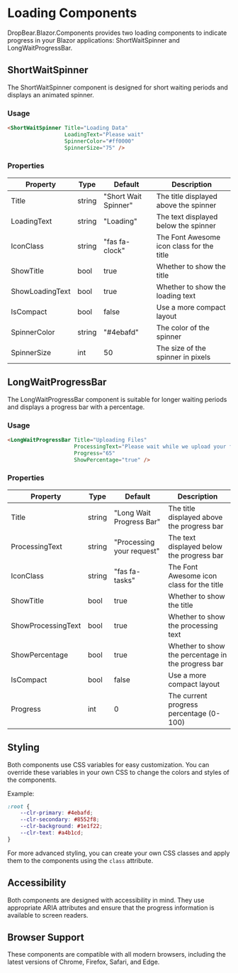 ﻿# Loading Components

DropBear.Blazor.Components provides two loading components to indicate progress in your Blazor applications: ShortWaitSpinner and LongWaitProgressBar.

## ShortWaitSpinner

The ShortWaitSpinner component is designed for short waiting periods and displays an animated spinner.

### Usage

```html
<ShortWaitSpinner Title="Loading Data" 
                  LoadingText="Please wait" 
                  SpinnerColor="#ff0000" 
                  SpinnerSize="75" />
```

### Properties

| Property | Type | Default | Description |
|----------|------|---------|-------------|
| Title | string | "Short Wait Spinner" | The title displayed above the spinner |
| LoadingText | string | "Loading" | The text displayed below the spinner |
| IconClass | string | "fas fa-clock" | The Font Awesome icon class for the title |
| ShowTitle | bool | true | Whether to show the title |
| ShowLoadingText | bool | true | Whether to show the loading text |
| IsCompact | bool | false | Use a more compact layout |
| SpinnerColor | string | "#4ebafd" | The color of the spinner |
| SpinnerSize | int | 50 | The size of the spinner in pixels |

## LongWaitProgressBar

The LongWaitProgressBar component is suitable for longer waiting periods and displays a progress bar with a percentage.

### Usage

```html
<LongWaitProgressBar Title="Uploading Files" 
                     ProcessingText="Please wait while we upload your files" 
                     Progress="65" 
                     ShowPercentage="true" />
```

### Properties

| Property | Type | Default | Description |
|----------|------|---------|-------------|
| Title | string | "Long Wait Progress Bar" | The title displayed above the progress bar |
| ProcessingText | string | "Processing your request" | The text displayed below the progress bar |
| IconClass | string | "fas fa-tasks" | The Font Awesome icon class for the title |
| ShowTitle | bool | true | Whether to show the title |
| ShowProcessingText | bool | true | Whether to show the processing text |
| ShowPercentage | bool | true | Whether to show the percentage in the progress bar |
| IsCompact | bool | false | Use a more compact layout |
| Progress | int | 0 | The current progress percentage (0-100) |

## Styling

Both components use CSS variables for easy customization. You can override these variables in your own CSS to change the colors and styles of the components.

Example:

```css
:root {
    --clr-primary: #4ebafd;
    --clr-secondary: #8552f8;
    --clr-background: #1e1f22;
    --clr-text: #a4b1cd;
}
```

For more advanced styling, you can create your own CSS classes and apply them to the components using the `class` attribute.

## Accessibility

Both components are designed with accessibility in mind. They use appropriate ARIA attributes and ensure that the progress information is available to screen readers.

## Browser Support

These components are compatible with all modern browsers, including the latest versions of Chrome, Firefox, Safari, and Edge.
